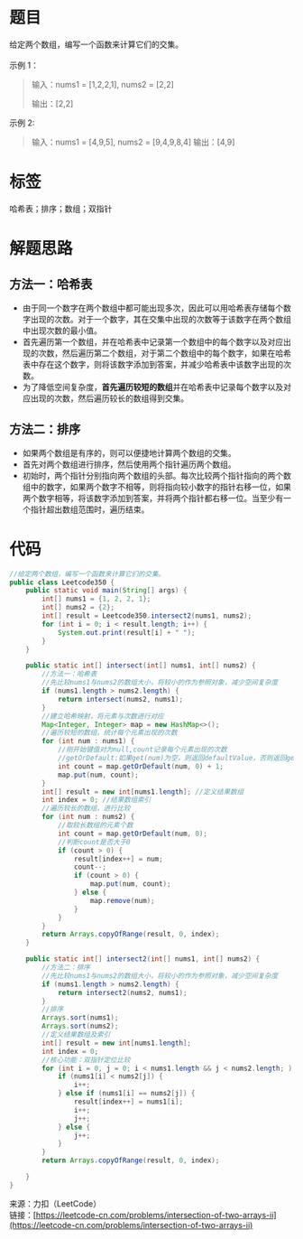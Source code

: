 # 题目
给定两个数组，编写一个函数来计算它们的交集。<br />
<br />示例 1：

> 输入：nums1 = [1,2,2,1], nums2 = [2,2]
> 
> 输出：[2,2]

示例 2:
> 输入：nums1 = [4,9,5], nums2 = [9,4,9,8,4]
> 输出：[4,9]

# 标签
哈希表；排序；数组；双指针
# 解题思路
## 方法一：哈希表

- 由于同一个数字在两个数组中都可能出现多次，因此可以用哈希表存储每个数字出现的次数。对于一个数字，其在交集中出现的次数等于该数字在两个数组中出现次数的最小值。
- 首先遍历第一个数组，并在哈希表中记录第一个数组中的每个数字以及对应出现的次数，然后遍历第二个数组，对于第二个数组中的每个数字，如果在哈希表中存在这个数字，则将该数字添加到答案，并减少哈希表中该数字出现的次数。
- 为了降低空间复杂度，**首先遍历较短的数组**并在哈希表中记录每个数字以及对应出现的次数，然后遍历较长的数组得到交集。
## 方法二：排序

- 如果两个数组是有序的，则可以便捷地计算两个数组的交集。
- 首先对两个数组进行排序，然后使用两个指针遍历两个数组。
- 初始时，两个指针分别指向两个数组的头部。每次比较两个指针指向的两个数组中的数字，如果两个数字不相等，则将指向较小数字的指针右移一位，如果两个数字相等，将该数字添加到答案，并将两个指针都右移一位。当至少有一个指针超出数组范围时，遍历结束。
# 代码
```java
//给定两个数组，编写一个函数来计算它们的交集。
public class Leetcode350 {
    public static void main(String[] args) {
        int[] nums1 = {1, 2, 2, 1};
        int[] nums2 = {2};
        int[] result = Leetcode350.intersect2(nums1, nums2);
        for (int i = 0; i < result.length; i++) {
            System.out.print(result[i] + " ");
        }
    }

    public static int[] intersect(int[] nums1, int[] nums2) {
        //方法一：哈希表
        //先比较nums1与nums2的数组大小，将较小的作为参照对象，减少空间复杂度
        if (nums1.length > nums2.length) {
            return intersect(nums2, nums1);
        }
        //建立哈希映射，将元素与次数进行对应
        Map<Integer, Integer> map = new HashMap<>();
        //遍历较短的数组，统计每个元素出现的次数
        for (int num : nums1) {
            //刚开始键值对为null,count记录每个元素出现的次数
            //getOrDefault:如果get(num)为空，则返回defaultValue，否则返回get(num)
            int count = map.getOrDefault(num, 0) + 1;
            map.put(num, count);
        }
        int[] result = new int[nums1.length]; //定义结果数组
        int index = 0; //结果数组索引
        //遍历较长的数组，进行比较
        for (int num : nums2) {
            //取较长数组的元素个数
            int count = map.getOrDefault(num, 0);
            //判断count是否大于0
            if (count > 0) {
                result[index++] = num;
                count--;
                if (count > 0) {
                    map.put(num, count);
                } else {
                    map.remove(num);
                }
            }
        }
        return Arrays.copyOfRange(result, 0, index);
    }

    public static int[] intersect2(int[] nums1, int[] nums2) {
        //方法二：排序
        //先比较nums1与nums2的数组大小，将较小的作为参照对象，减少空间复杂度
        if (nums1.length > nums2.length) {
            return intersect2(nums2, nums1);
        }
        //排序
        Arrays.sort(nums1);
        Arrays.sort(nums2);
        //定义结果数组及索引
        int[] result = new int[nums1.length];
        int index = 0;
        //核心功能：双指针定位比较
        for (int i = 0, j = 0; i < nums1.length && j < nums2.length; ) {
            if (nums1[i] < nums2[j]) {
                i++;
            } else if (nums1[i] == nums2[j]) {
                result[index++] = nums1[i];
                i++;
                j++;
            } else {
                j++;
            }
        }
        return Arrays.copyOfRange(result, 0, index);

    }
}
```
来源：力扣（LeetCode）<br />链接：[https://leetcode-cn.com/problems/intersection-of-two-arrays-ii](https://leetcode-cn.com/problems/intersection-of-two-arrays-ii)<br />

